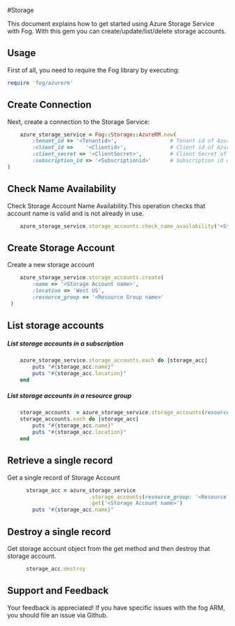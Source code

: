 #Storage

This document explains how to get started using Azure Storage Service with Fog. With this gem you can create/update/list/delete storage accounts.

## Usage

First of all, you need to require the Fog library by executing:

```ruby
require 'fog/azurerm'
```

## Create Connection

Next, create a connection to the Storage Service:

```ruby
    azure_storage_service = Fog::Storage::AzureRM.new(
        :tenant_id => '<Tenantid>',                 # Tenant id of Azure Active Directory Application
        :client_id =>    '<Clientid>',              # Client id of Azure Active Directory Application
        :client_secret => '<ClientSecret>',         # Client Secret of Azure Active Directory Application
        :subscription_id => '<Subscriptionid>'      # Subscription id of an Azure Account
)
```
## Check Name Availability 

Check Storage Account Name Availability.This operation checks that account name is valid and is not already in use.

```ruby
    azure_storage_service.storage_accounts.check_name_availability('<Storage Account name>')
```

## Create Storage Account

Create a new storage account

```ruby
    azure_storage_service.storage_accounts.create(
        :name => '<Storage Account name>',
        :location => 'West US',
        :resource_group => '<Resource Group name>'
 )
```
## List storage accounts

##### List storage accounts in a subscription

```ruby
    azure_storage_service.storage_accounts.each do |storage_acc|
        puts "#{storage_acc.name}"
        puts "#{storage_acc.location}"
    end
```
##### List storage accounts in a resource group

```ruby
    storage_accounts  = azure_storage_service.storage_accounts(resource_group: '<Resource Group name>')
    storage_accounts.each do |storage_acc|
        puts "#{storage_acc.name}"
        puts "#{storage_acc.location}"
    end
```

## Retrieve a single record

Get a single record of Storage Account

```ruby
      storage_acc = azure_storage_service
                          .storage_accounts(resource_group: '<Resource Group name>')
                          .get('<Storage Account name>')
        puts "#{storage_acc.name}"
```

## Destroy a single record

Get storage account object from the get method and then destroy that storage account.

```ruby
      storage_acc.destroy
```

## Support and Feedback
Your feedback is appreciated! If you have specific issues with the fog ARM, you should file an issue via Github.




